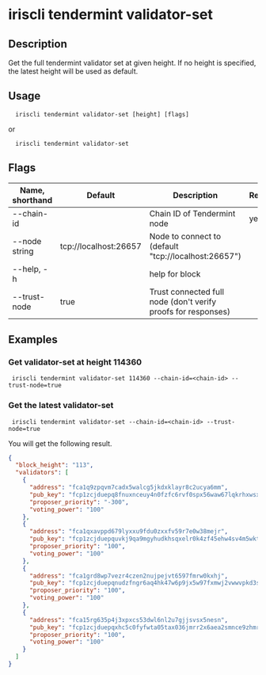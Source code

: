 # iriscli tendermint validator-set

## Description

Get the full tendermint validator set at given height. If no height is specified, the latest height will be used as default.


## Usage

```
  iriscli tendermint validator-set [height] [flags]
```
or
```
  iriscli tendermint validator-set
```

## Flags

| Name, shorthand | Default                    |Description                                                             | Required     |
| --------------- | -------------------------- | --------------------------------------------------------- | -------- |
| --chain-id    |     | Chain ID of Tendermint node   | yes     |
| --node string     |   tcp://localhost:26657                         | Node to connect to (default "tcp://localhost:26657")  |                                     
| --help, -h      |       | 	help for block|    |
| --trust-node    |              true         | Trust connected full node (don't verify proofs for responses)     |          |

## Examples

### Get validator-set at height 114360

```shell
 iriscli tendermint validator-set 114360 --chain-id=<chain-id> --trust-node=true

```

### Get the latest validator-set

```shell
 iriscli tendermint validator-set --chain-id=<chain-id> --trust-node=true

```
You will get the following result.

```json
{
  "block_height": "113",
  "validators": [
    {
      "address": "fca1q9zpqvm7cadx5walcg5jkdxklayr8c2ucya6mm",
      "pub_key": "fcp1zcjduepq8fnuxnceuy4n0fzfc6rvf0spx56waw67lqkrhxwsxgnf8zgk0nus2r55he",
      "proposer_priority": "-300",
      "voting_power": "100"
    },
    {
      "address": "fca1qxavppd679lyxxu9fdu0zxxfv59r7e0w38mejr",
      "pub_key": "fcp1zcjduepquvkj9qa9mgyhudkhsqxelr0k4zf45ehw4sv4m5wktzhke4zvskasy6p8nv",
      "proposer_priority": "100",
      "voting_power": "100"
    },
    {
      "address": "fca1grd8wp7vezr4czen2nujpejvt6597fmrw0kxhj",
      "pub_key": "fcp1zcjduepqnudzfngr6aq4hk47w6p9jx5w97fxmwj2vwwvpkd3sez3dzrm359sjpqvmn",
      "proposer_priority": "100",
      "voting_power": "100"
    },
    {
      "address": "fca15rg635p4j3xpxcs53dwl6nl2u7gjjsvsx5nesn",
      "pub_key": "fcp1zcjduepqxhc5c0fyfwta05tax036jmrr2x6aea2smnce9zhmravt7gwpm0qqzwy8vw",
      "proposer_priority": "100",
      "voting_power": "100"
    }
  ]
}
```





